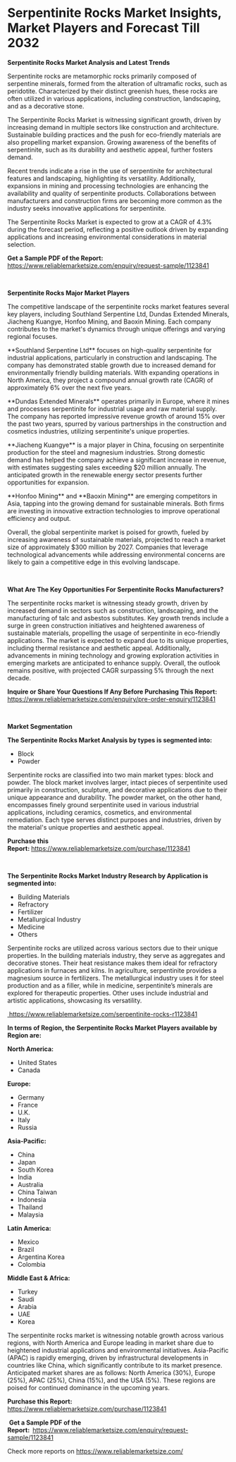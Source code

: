 <p><h1>Serpentinite Rocks Market Insights, Market Players and Forecast Till 2032</h1></p><p><strong>Serpentinite Rocks Market Analysis and Latest Trends</strong></p>
<p><p>Serpentinite rocks are metamorphic rocks primarily composed of serpentine minerals, formed from the alteration of ultramafic rocks, such as peridotite. Characterized by their distinct greenish hues, these rocks are often utilized in various applications, including construction, landscaping, and as a decorative stone. </p><p>The Serpentinite Rocks Market is witnessing significant growth, driven by increasing demand in multiple sectors like construction and architecture. Sustainable building practices and the push for eco-friendly materials are also propelling market expansion. Growing awareness of the benefits of serpentinite, such as its durability and aesthetic appeal, further fosters demand.</p><p>Recent trends indicate a rise in the use of serpentinite for architectural features and landscaping, highlighting its versatility. Additionally, expansions in mining and processing technologies are enhancing the availability and quality of serpentinite products. Collaborations between manufacturers and construction firms are becoming more common as the industry seeks innovative applications for serpentinite.</p><p>The Serpentinite Rocks Market is expected to grow at a CAGR of 4.3% during the forecast period, reflecting a positive outlook driven by expanding applications and increasing environmental considerations in material selection.</p></p>
<p><strong>Get a Sample PDF of the Report:&nbsp;</strong> <a href="https://www.reliablemarketsize.com/enquiry/request-sample/1123841?utm_campaign=3511&utm_medium=2&utm_source=Github&utm_content=ia&utm_term=01042025&utm_id=serpentinite-rocks">https://www.reliablemarketsize.com/enquiry/request-sample/1123841</a></p>
<p>&nbsp;</p>
<p><strong>Serpentinite Rocks Major Market Players</strong></p>
<p><p>The competitive landscape of the serpentinite rocks market features several key players, including Southland Serpentine Ltd, Dundas Extended Minerals, Jiacheng Kuangye, Honfoo Mining, and Baoxin Mining. Each company contributes to the market's dynamics through unique offerings and varying regional focuses.</p><p>**Southland Serpentine Ltd** focuses on high-quality serpentinite for industrial applications, particularly in construction and landscaping. The company has demonstrated stable growth due to increased demand for environmentally friendly building materials. With expanding operations in North America, they project a compound annual growth rate (CAGR) of approximately 6% over the next five years.</p><p>**Dundas Extended Minerals** operates primarily in Europe, where it mines and processes serpentinite for industrial usage and raw material supply. The company has reported impressive revenue growth of around 15% over the past two years, spurred by various partnerships in the construction and cosmetics industries, utilizing serpentinite's unique properties.</p><p>**Jiacheng Kuangye** is a major player in China, focusing on serpentinite production for the steel and magnesium industries. Strong domestic demand has helped the company achieve a significant increase in revenue, with estimates suggesting sales exceeding $20 million annually. The anticipated growth in the renewable energy sector presents further opportunities for expansion.</p><p>**Honfoo Mining** and **Baoxin Mining** are emerging competitors in Asia, tapping into the growing demand for sustainable minerals. Both firms are investing in innovative extraction technologies to improve operational efficiency and output.</p><p>Overall, the global serpentinite market is poised for growth, fueled by increasing awareness of sustainable materials, projected to reach a market size of approximately $300 million by 2027. Companies that leverage technological advancements while addressing environmental concerns are likely to gain a competitive edge in this evolving landscape.</p></p>
<p>&nbsp;</p>
<p><strong>What Are The Key Opportunities For Serpentinite Rocks Manufacturers?</strong></p>
<p><p>The serpentinite rocks market is witnessing steady growth, driven by increased demand in sectors such as construction, landscaping, and the manufacturing of talc and asbestos substitutes. Key growth trends include a surge in green construction initiatives and heightened awareness of sustainable materials, propelling the usage of serpentinite in eco-friendly applications. The market is expected to expand due to its unique properties, including thermal resistance and aesthetic appeal. Additionally, advancements in mining technology and growing exploration activities in emerging markets are anticipated to enhance supply. Overall, the outlook remains positive, with projected CAGR surpassing 5% through the next decade.</p></p>
<p><strong>Inquire or Share Your Questions If Any Before Purchasing This Report:</strong> <a href="https://www.reliablemarketsize.com/enquiry/pre-order-enquiry/1123841?utm_campaign=3511&utm_medium=2&utm_source=Github&utm_content=ia&utm_term=01042025&utm_id=serpentinite-rocks">https://www.reliablemarketsize.com/enquiry/pre-order-enquiry/1123841</a></p>
<p>&nbsp;</p>
<p><strong>Market Segmentation</strong></p>
<p><strong>The Serpentinite Rocks Market Analysis by types is segmented into:</strong></p>
<p><ul><li>Block</li><li>Powder</li></ul></p>
<p><p>Serpentinite rocks are classified into two main market types: block and powder. The block market involves larger, intact pieces of serpentinite used primarily in construction, sculpture, and decorative applications due to their unique appearance and durability. The powder market, on the other hand, encompasses finely ground serpentinite used in various industrial applications, including ceramics, cosmetics, and environmental remediation. Each type serves distinct purposes and industries, driven by the material's unique properties and aesthetic appeal.</p></p>
<p><strong>Purchase this Report:&nbsp;</strong><a href="https://www.reliablemarketsize.com/purchase/1123841?utm_campaign=3511&utm_medium=2&utm_source=Github&utm_content=ia&utm_term=01042025&utm_id=serpentinite-rocks">https://www.reliablemarketsize.com/purchase/1123841</a></p>
<p>&nbsp;</p>
<p><strong>The Serpentinite Rocks Market Industry Research by Application is segmented into:</strong></p>
<p><ul><li>Building Materials</li><li>Refractory</li><li>Fertilizer</li><li>Metallurgical Industry</li><li>Medicine</li><li>Others</li></ul></p>
<p><p>Serpentinite rocks are utilized across various sectors due to their unique properties. In the building materials industry, they serve as aggregates and decorative stones. Their heat resistance makes them ideal for refractory applications in furnaces and kilns. In agriculture, serpentinite provides a magnesium source in fertilizers. The metallurgical industry uses it for steel production and as a filler, while in medicine, serpentinite’s minerals are explored for therapeutic properties. Other uses include industrial and artistic applications, showcasing its versatility.</p></p>
<p><a href="https://www.reliablemarketsize.com/serpentinite-rocks-r1123841?utm_campaign=3511&utm_medium=2&utm_source=Github&utm_content=ia&utm_term=01042025&utm_id=serpentinite-rocks">&nbsp;https://www.reliablemarketsize.com/serpentinite-rocks-r1123841</a></p>
<p><strong>In terms of Region, the Serpentinite Rocks Market Players available by Region are:</strong></p>
<p>
    <p> <strong> North America: </strong>
        <ul>
            <li>United States</li>
            <li>Canada</li>
        </ul>
        </p> 
    <p> <strong> Europe: </strong>
        <ul>
            <li>Germany</li>
            <li>France</li>
            <li>U.K.</li>
            <li>Italy</li>
            <li>Russia</li>
        </ul>
        </p> 
    <p> <strong> Asia-Pacific: </strong>
        <ul>
            <li>China</li>
            <li>Japan</li>
            <li>South Korea</li>
            <li>India</li>
            <li>Australia</li>
            <li>China Taiwan</li>
            <li>Indonesia</li>
            <li>Thailand</li>
            <li>Malaysia</li>
        </ul>
        </p> 
    <p> <strong> Latin America: </strong>
        <ul>
            <li>Mexico</li>
            <li>Brazil</li>
            <li>Argentina Korea</li>
            <li>Colombia</li>
        </ul>
        </p> 
    <p> <strong> Middle East & Africa: </strong>
        <ul>
            <li>Turkey</li>
            <li>Saudi</li>
            <li>Arabia</li>
            <li>UAE</li>
            <li>Korea</li>
        </ul>
    </p>
    </p>
<p><p>The serpentinite rocks market is witnessing notable growth across various regions, with North America and Europe leading in market share due to heightened industrial applications and environmental initiatives. Asia-Pacific (APAC) is rapidly emerging, driven by infrastructural developments in countries like China, which significantly contribute to its market presence. Anticipated market shares are as follows: North America (30%), Europe (25%), APAC (25%), China (15%), and the USA (5%). These regions are poised for continued dominance in the upcoming years.</p></p>
<p><strong>Purchase this Report: </strong><a href="https://www.reliablemarketsize.com/purchase/1123841?utm_campaign=3511&utm_medium=2&utm_source=Github&utm_content=ia&utm_term=01042025&utm_id=serpentinite-rocks">https://www.reliablemarketsize.com/purchase/1123841</a></p>
<p>&nbsp;<strong>Get a Sample PDF of the Report:&nbsp;&nbsp;</strong><a href="https://www.reliablemarketsize.com/enquiry/request-sample/1123841?utm_campaign=3511&utm_medium=2&utm_source=Github&utm_content=ia&utm_term=01042025&utm_id=serpentinite-rocks">https://www.reliablemarketsize.com/enquiry/request-sample/1123841</a></p>
<p><strong></strong></p>
<p>Check more reports on <a href="https://www.reliablemarketsize.com/?utm_campaign=3511&utm_medium=2&utm_source=Github&utm_content=ia&utm_term=01042025&utm_id=serpentinite-rocks">https://www.reliablemarketsize.com/</a></p>